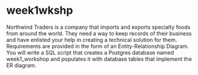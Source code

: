 # week1wkshp
Northwind Traders is a company that imports and exports specialty foods from around the world. They need a way to keep records of their business and have enlisted your help in creating a technical solution for them. Requirements are provided in the form of an Entity-Relationship Diagram. You will write a SQL script that creates a Postgres database named week1_workshop and populates it with database tables that implement the ER diagram.

